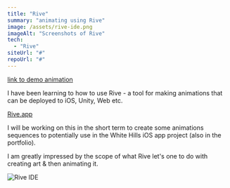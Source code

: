 ```yaml
---
title: "Rive"
summary: "animating using Rive"
image: /assets/rive-ide.png
imageAlt: "Screenshots of Rive"
tech:
  - "Rive"
siteUrl: "#"
repoUrl: "#"
---
```


[link to demo animation](http://www.manjitbedi.com/projects/Rive-tests/)

I have been learning to how to use Rive - a tool for making animations that can be deployed to iOS, Unity, Web etc.

[Rive.app](https://www.rive.app)

I will be working on this in the short term to create some animations sequences to potentially use in the White Hills iOS app project (also in the portfolio).

I am greatly impressed by the scope of what Rive let's one to do with creating art & then animating it.

![Rive IDE](../../assets/Rive-2.png)